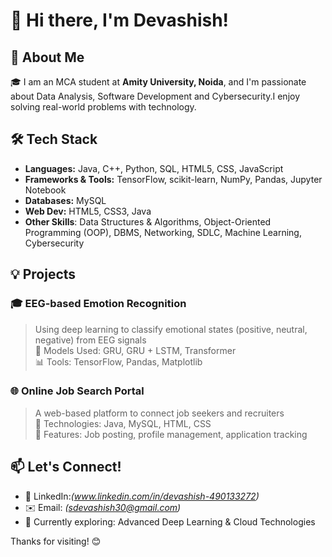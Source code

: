 # 👋 Hi there, I'm Devashish!

## 🚀 About Me
🎓 I am an MCA student at **Amity University, Noida**, and I'm passionate about Data Analysis, Software Development and Cybersecurity.I enjoy solving real-world problems with technology.

## 🛠️ Tech Stack

- **Languages:** Java, C++, Python, SQL, HTML5, CSS, JavaScript  
- **Frameworks & Tools:** TensorFlow, scikit-learn, NumPy, Pandas, Jupyter Notebook  
- **Databases:** MySQL  
- **Web Dev:** HTML5, CSS3, Java
- **Other Skills**: Data Structures & Algorithms, Object-Oriented Programming (OOP), DBMS, Networking, SDLC, Machine Learning, Cybersecurity

## 💡 Projects

### 🎓 EEG-based Emotion Recognition 
> Using deep learning to classify emotional states (positive, neutral, negative) from EEG signals  
> 🧠 Models Used: GRU, GRU + LSTM, Transformer  
> 📊 Tools: TensorFlow, Pandas, Matplotlib  

### 🌐 Online Job Search Portal
> A web-based platform to connect job seekers and recruiters  
> 🔧 Technologies: Java, MySQL, HTML, CSS  
> 🎯 Features: Job posting, profile management, application tracking  

## 📫 Let's Connect!
- 💼 LinkedIn:*(www.linkedin.com/in/devashish-490133272)*
- ✉️ Email: *(sdevashish30@gmail.com)*  
- 🌱 Currently exploring: Advanced Deep Learning & Cloud Technologies

Thanks for visiting! 😊
